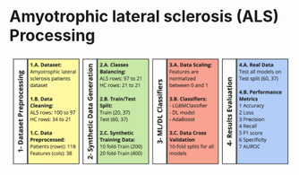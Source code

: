 Amyotrophic lateral sclerosis (ALS) Processing
==============================

![Abstract](abstract.jpg)
